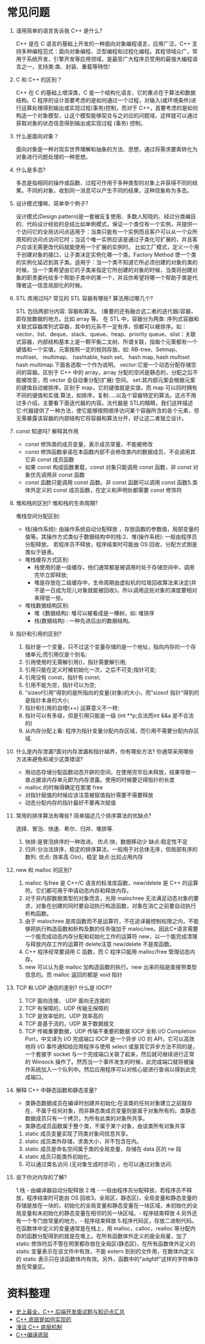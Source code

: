 # 常见问题

1. 请用简单的语言告诉我 C++ 是什么?

    C++ 是在 C 语言的基础上开发的一种面向对象编程语言，应用广泛。C++ 支持多种编程范式：面向对象编程、泛型编程和过程化编程。其程领域众广，常用于系统开发，引擎开发等应用领域，是最受广大程序员受用的最强大编程语言之一，支持类:类、封装、重载等特性!

2. C 和 C++ 的区别？

    C++ 在 C 的基础上增深类，C 是一个结构化语言，它的重点在于算法和数据结构。C 程序的设计首要考虑的是如何通过一个过程，对输入(或环境条件)进行运算处理得到输出或实现过程(事务)控制，而对于 C++，首要考虑的是如何构造一个对象模型，让这个模型能够契合与之对应的问题域，这样就可以通过获取对象的状态信息得到输出或实现过程 (事务) 控制。

3. 什么是面向对象？

    面向对象是一种对现实世界理解和抽象的方法、思想，通过将需求要索转化为对象进行问题处理的一种思想。

4. 什么是多态?

    多态是指相同的操作或函数、过程可作用于多种类型的对象上并获得不同的结果。不同的对象，收到同一消息可以产生不同的结果，这种现象称为多态。

5. 设计模式懂嘛，简单举个例子?

    设计模式(Design pattern)是一套被反复使用、多数人知晓的、经过分类编目的、代码设计经验的总结比如单例模式，保证一个类仅有一个实例，并提供一个访问它的全局访问点适用于：当类只能有一个实例而且客户可以从一个众所周知的访问点访问它时；当这个唯一实例应该是通过子类化可扩展的，并且客户应该无需更改代码就能使用一个扩展的实例时。
比如工厂模式，定义一个用于创建对象的接口，让子类决定实例化哪一个类。Factory Method 使一个类的实例化延迟到其子类。适用于：当一个类不知道它所必须创建的对象的类的时候，当一个类希望由它的子类来指定它所创建的对象的时候，当类将创建对象的职责委托给多个帮助子类中的某一个，并且你希望将哪一个帮助子类是代理者这一信息局部化的时候。

6. STL 库用过吗? 常见的 STL 容器有哪些? 算法用过哪几个?

    STL 包括两部分内容: 容器和算法。 (重要的还有融合这二者的迭代器)容器，即存放数据的地方。比如 array 等。
    在 STL 中，容器分为两类: 序列式容器和关联式容器席列式容器，其中的元系不一定有序，但都可以被排序。如： vector、list、deque、stack、queue、heap、priority queue、slist：关联式容器，内部结构基本上是一颗平衡二叉树、所谓关联，指每个元案都有一个键值和一个实值，元案按照一定的规则存放。如: RB-tree、Setmap、 multiset、 multimap、 hashtable, hash set、 hash map, hash multiset hash multimap.下面各选取一个作为说明。
    vector:它是一个动态分配存储空间的容器。区别于 C++ 中的 array，array 分配的空间是静态的，分配之后不能被改变，而 vector 会自动重分配(扩展) 空间。
    set:其内部元案会根据元案的键值自动被排序。区别于 map，它的键值就是实值，而 map 可以同时拥有不同的键值和实值.算法，如排序，复制.....以及个容器特定的算法。这点不用过多介绍，主要看下面迭代器的内容。法代器是 STL的精睛，我们这样描述它:代器提供了一种方法，使它能够按照顺序访问某个容器所含的各个元素，但无需暴露该容器的内部结构它将容器和算法分开，好让这二者独立设计。

7. const 知道吗? 解释其作用

    - const 修饰类的成员变量，表示成员常量，不能被修改
    - const 修饰函数承诺在本函数内部不会修改类内的数据成员，不会调用其它非 const 成员函数
    - 如果 const 构成函数重载，const 对象只能调用 const 函数，非 const 对象优先调用非 const 函数
    - const 函数只能调用 const 函数。非 const 函数可以调用 const 函数5.类体外定义的 const 成员函数，在定义和声明处都需要 const 修饰符

8. 堆和栈的区别? 堆和栈的生命周期?

    堆栈空间分配区别:
    - 栈(操作系统): 由操作系统自动分配释放 ，存放函数的参数值，局部变量的值等。其操作方式类似于数据结构中的栈:2、堆(操作系统): 一般由程序员分配释放， 若程序员不释放，程序结束时可能由 OS 回收，分配方式倒是类似于链表。
    - 堆栈缓存方式区别:
        - 栈使用的是一级缓存，他们通常都是被调用时处于存储空间中，调用完毕立即释放;
        - 堆是存放在二级缓存中，生命周期由虚拟机的垃圾回收算法来决定(并不是一日成为现儿对象就能被回收》。所以调用这些对象的演度要相对来得低一些。
    - 堆栈数据结构区别:
        - 堆《数据结构): 堆可以被看成是一棵树，如: 堆排序
        - 栈(数据结构) : 一种先进后出的数据结构。

9. 指针和引用的区别?

    1. 指针是一个变量，只不过这个变量存储的是一个地址，指向内存的一个存储单元;而引用仅是个别名:
    2. 引用使用时无需解引用()，指针需要解引用;
    3. 引用只能在定义时被初始化一次，之后不可变;指针可变;
    4. 引用没有 const，指针有 const;
    5. 引用不能为空，指针可以为空;
    6. "sizeof引用"得到的是所指向的变量(对象)的大小，而"sizeof 指针"得到的是指针本身的大小;
    7. 指针和引用的自增(++) 运算意义不一样;
    8. 指针可以有多级，但是引用只能是一级 (int \*\*p;合法而int &&a 是不合法的)
    9. 从内存分配上看: 程序为指针变量分配内存区域，而引用不需要分配内存区域.

10. 什么是内存泄漏?面对内存泄漏和指针越界，你有哪些方法? 你通常采用哪些方法来避免和减少这类错误?

    - 用动态存储分配函数动态开辟的空间，在使用完毕后未释放，结果导致一直占据该内存单元即为内存泄露。使用的时候要记得指针的长度
    - malloc 的时候得确定在那里 free
    - 对指针赋值的时候应该注意被赋值指针需要不需要释放
    - 动态分配内存的指针最好不要再次赋值

11. 常用的排序算法有哪些? 简单描述几个排序算法的优缺点?

    选择、冒泡、快速、希尔、归并、堆排等.
    1. 快排:是冒泡排序的一种改进。
        优点:快，数据移动少
        缺点:稳定性不足
    2. 归并:分治法排序，稳定的排序算法，一般用于对总体无序，但局部有序的数列.
        优点: 效率高 O(n)，稳定
        缺点:比较占用内存

12. new 和 malloc 的区别?

    1. malloc 与free 是 C++/C 语言的标准库函数，new/delete 是 C++ 的运算符。它们都可用于申请动态内存和释放内存。
    2. 对于非内部数据类型的对象而言，光用 malochree 无法满足动态对象的要求，对象在创建的同时要自动执行构造函数，对象在消亡之前要自动执行析构函数。
    3. 由于 malochree 是库函数而不是运算符，不在追译器控制权限之内，不能够把执行构造函数和析构及数的任务强加于 maloc/ree。因此C+语言需要一个能完成动态内存分配和初始化工作的运算符 new，以一个能完成清理与释放内存工作的运算符 delete注意 new/delete 不是库函数。
    4. C++ 程序经常要调用 C 函数，而 C 程序只能用 malloc/free 管理动态内存。
    5. new 可以认为是 malloc 加构造函数的执行。new 出来的指是直接带类型信息的。而 malloc 返回的都是 void 指针

13. TCP 和 UDP 通信的差别? 什么是 IOCP?

    1. TCP 面向连接， UDP 面向无连接的
    2. TCP 有保障的，UDP 传输无保障的
    3. TCP 是效率低的，UDP 效率高的
    4. TCP 是基于流的，UDP 某于数据报文
    5. TCP 传输重要数据，UDP 传输不重要的数据
    IOCP 全称 I/O Completion Port，中文译为 I/O 完成端口
    IOCP 是一个异步 I/O 的 API，它可以高效地将 I/O 事件通知给应用程序与使用 select 或是其它异步方法不同的是，一个套接字 socket 与一个完成端口关联了起来，然后就可继续进行正常的 Winsock 操作了。然而当一个事件发生的时候，此完成端口就将被操作系统加入一个队列中。然后应用程序可以对核心层进行查询以得到此完成端口。

14. 解释 C++ 中静态函数和静态变量?

    - 类静态数据成员在编译时创建并初始化:在该类的任何对象建立之前就存在，不属于任何对象，而非静态类成员变量则是属于对象所有的。类静态数据成员只有一个拷贝，为所有此类的对象所共享。
    - 类静态成员函数属于整个类，不属于某个对象，由该类所有对象共享
    1. static 成员变量实现了同类对象间信息共享。
    2. static 成员类外存储，求类大小，并不包含在内。
    3. static 成员是命名空间属于类的全局变量，存储在 data 区的 rw 段
    4. static 成员只能类外初始化。
    5. 可以通过类名访问 (无对象生成时亦可) ，也可以通过对象访问.

15. 说下你对内存的了解?

    1.栈 - 由编译器自动分配释放
    2.堆 - 一般由程序员分配释放，若程序员不释放，程序结束时可能由 OS 回收3。全局区，静态区)，全局变量和静态变量的存储是放在一块的，初始化的全局变量和静态变量在一块区域，未初始化的全局变量和未初始化的静态变量在相邻的另一块区域。- 程序结束释放
    4.另外还有一个专门放常量的地方。- 程序结束释放
    5.程序代码区，存放二进制代码。
    在函数体中定义的变量通常是在栈上，用 malloc，calloc，realloc 等分配内存的函数分配得到的就是在堆上。在所有函数体外定义的是全局量，加了static 修饰符后不管在明里都存放在全局区(静态区)，在所有函数体外定义的 static 变量表示在该文件中有效，不能 extern 到别的文件用，在数体内定义的 static 表示只在该函数体内有效。另外，函数中的"adgfdf"这样的字符串存放在常量区。

# 资料整理

- [史上最全，C++ 后端开发面试题与知识点汇总](https://zhuanlan.zhihu.com/p/101136373)
- [C++ 底层是如何实现的](https://www.zhihu.com/question/27035589)
- [浅谈 C++ 底层机制](https://www.cnblogs.com/kunhu/archive/2012/12/30/2839886.html)
- [C++编译底层](https://zwiley.github.io/mybook/%E5%9F%BA%E7%A1%80%E8%AF%AD%E8%A8%80/C%2B%2B%E7%BC%96%E8%AF%91%E5%BA%95%E5%B1%82/)